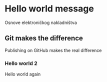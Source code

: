 # Hello world message
Osnove elektroničkog nakladništva
## Git makes the difference
Publishing on GitHub makes the real difference
### Hello world 2
Hello world again
